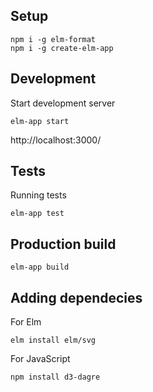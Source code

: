 ## Setup

```
npm i -g elm-format
npm i -g create-elm-app
```

## Development

Start development server
```
elm-app start
```

http://localhost:3000/

## Tests

Running tests
```
elm-app test
```

## Production build

```
elm-app build
```


## Adding dependecies

For Elm
```
elm install elm/svg
```

For JavaScript
```
npm install d3-dagre
```